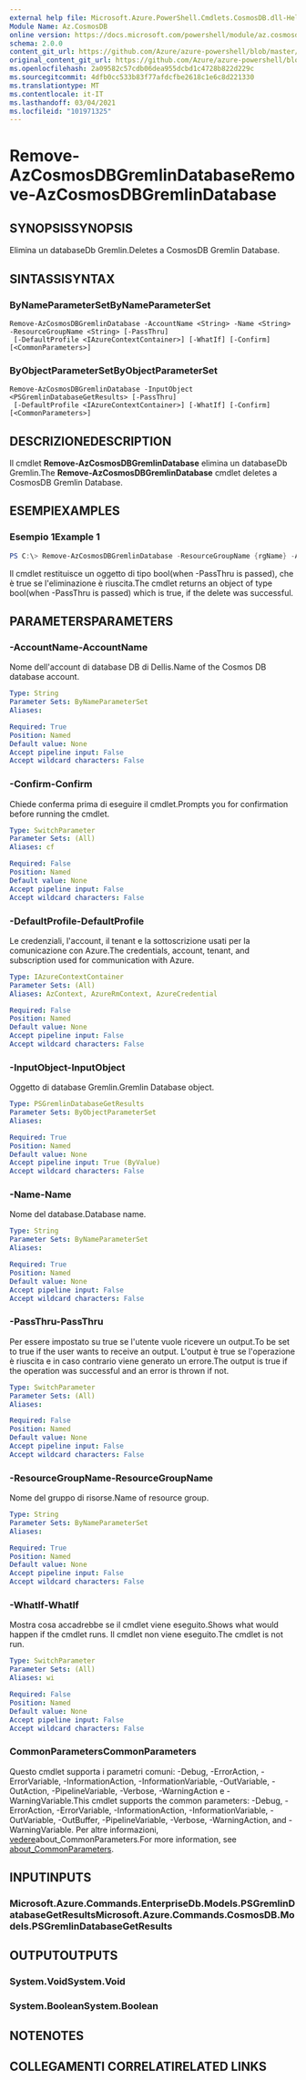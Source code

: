 ```yaml
---
external help file: Microsoft.Azure.PowerShell.Cmdlets.CosmosDB.dll-Help.xml
Module Name: Az.CosmosDB
online version: https://docs.microsoft.com/powershell/module/az.cosmosdb/remove-azcosmosdbgremlindatabase
schema: 2.0.0
content_git_url: https://github.com/Azure/azure-powershell/blob/master/src/CosmosDB/CosmosDB/help/Remove-AzCosmosDBGremlinDatabase.md
original_content_git_url: https://github.com/Azure/azure-powershell/blob/master/src/CosmosDB/CosmosDB/help/Remove-AzCosmosDBGremlinDatabase.md
ms.openlocfilehash: 2a09582c57cdb06dea955dcbd1c4728b822d229c
ms.sourcegitcommit: 4dfb0cc533b83f77afdcfbe2618c1e6c8d221330
ms.translationtype: MT
ms.contentlocale: it-IT
ms.lasthandoff: 03/04/2021
ms.locfileid: "101971325"
---
```

# <span data-ttu-id="394eb-101">Remove-AzCosmosDBGremlinDatabase</span><span class="sxs-lookup"><span data-stu-id="394eb-101">Remove-AzCosmosDBGremlinDatabase</span></span>

## <span data-ttu-id="394eb-102">SYNOPSIS</span><span class="sxs-lookup"><span data-stu-id="394eb-102">SYNOPSIS</span></span>
<span data-ttu-id="394eb-103">Elimina un databaseDb Gremlin.</span><span class="sxs-lookup"><span data-stu-id="394eb-103">Deletes a CosmosDB Gremlin Database.</span></span>

## <span data-ttu-id="394eb-104">SINTASSI</span><span class="sxs-lookup"><span data-stu-id="394eb-104">SYNTAX</span></span>

### <span data-ttu-id="394eb-105">ByNameParameterSet</span><span class="sxs-lookup"><span data-stu-id="394eb-105">ByNameParameterSet</span></span>
```
Remove-AzCosmosDBGremlinDatabase -AccountName <String> -Name <String> -ResourceGroupName <String> [-PassThru]
 [-DefaultProfile <IAzureContextContainer>] [-WhatIf] [-Confirm] [<CommonParameters>]
```

### <span data-ttu-id="394eb-106">ByObjectParameterSet</span><span class="sxs-lookup"><span data-stu-id="394eb-106">ByObjectParameterSet</span></span>
```
Remove-AzCosmosDBGremlinDatabase -InputObject <PSGremlinDatabaseGetResults> [-PassThru]
 [-DefaultProfile <IAzureContextContainer>] [-WhatIf] [-Confirm] [<CommonParameters>]
```

## <span data-ttu-id="394eb-107">DESCRIZIONE</span><span class="sxs-lookup"><span data-stu-id="394eb-107">DESCRIPTION</span></span>
<span data-ttu-id="394eb-108">Il cmdlet **Remove-AzCosmosDBGremlinDatabase** elimina un databaseDb Gremlin.</span><span class="sxs-lookup"><span data-stu-id="394eb-108">The **Remove-AzCosmosDBGremlinDatabase** cmdlet deletes a CosmosDB Gremlin Database.</span></span>

## <span data-ttu-id="394eb-109">ESEMPI</span><span class="sxs-lookup"><span data-stu-id="394eb-109">EXAMPLES</span></span>

### <span data-ttu-id="394eb-110">Esempio 1</span><span class="sxs-lookup"><span data-stu-id="394eb-110">Example 1</span></span>
```powershell
PS C:\> Remove-AzCosmosDBGremlinDatabase -ResourceGroupName {rgName} -AccountName {accountName} -Name {dbName}
```

<span data-ttu-id="394eb-111">Il cmdlet restituisce un oggetto di tipo bool(when -PassThru is passed), che è true se l'eliminazione è riuscita.</span><span class="sxs-lookup"><span data-stu-id="394eb-111">The cmdlet returns an object of type bool(when -PassThru is passed) which is true, if the delete was successful.</span></span>

## <span data-ttu-id="394eb-112">PARAMETERS</span><span class="sxs-lookup"><span data-stu-id="394eb-112">PARAMETERS</span></span>

### <span data-ttu-id="394eb-113">-AccountName</span><span class="sxs-lookup"><span data-stu-id="394eb-113">-AccountName</span></span>
<span data-ttu-id="394eb-114">Nome dell'account di database DB di Dellis.</span><span class="sxs-lookup"><span data-stu-id="394eb-114">Name of the Cosmos DB database account.</span></span>

```yaml
Type: String
Parameter Sets: ByNameParameterSet
Aliases:

Required: True
Position: Named
Default value: None
Accept pipeline input: False
Accept wildcard characters: False
```

### <span data-ttu-id="394eb-115">-Confirm</span><span class="sxs-lookup"><span data-stu-id="394eb-115">-Confirm</span></span>
<span data-ttu-id="394eb-116">Chiede conferma prima di eseguire il cmdlet.</span><span class="sxs-lookup"><span data-stu-id="394eb-116">Prompts you for confirmation before running the cmdlet.</span></span>

```yaml
Type: SwitchParameter
Parameter Sets: (All)
Aliases: cf

Required: False
Position: Named
Default value: None
Accept pipeline input: False
Accept wildcard characters: False
```

### <span data-ttu-id="394eb-117">-DefaultProfile</span><span class="sxs-lookup"><span data-stu-id="394eb-117">-DefaultProfile</span></span>
<span data-ttu-id="394eb-118">Le credenziali, l'account, il tenant e la sottoscrizione usati per la comunicazione con Azure.</span><span class="sxs-lookup"><span data-stu-id="394eb-118">The credentials, account, tenant, and subscription used for communication with Azure.</span></span>

```yaml
Type: IAzureContextContainer
Parameter Sets: (All)
Aliases: AzContext, AzureRmContext, AzureCredential

Required: False
Position: Named
Default value: None
Accept pipeline input: False
Accept wildcard characters: False
```

### <span data-ttu-id="394eb-119">-InputObject</span><span class="sxs-lookup"><span data-stu-id="394eb-119">-InputObject</span></span>
<span data-ttu-id="394eb-120">Oggetto di database Gremlin.</span><span class="sxs-lookup"><span data-stu-id="394eb-120">Gremlin Database object.</span></span>

```yaml
Type: PSGremlinDatabaseGetResults
Parameter Sets: ByObjectParameterSet
Aliases:

Required: True
Position: Named
Default value: None
Accept pipeline input: True (ByValue)
Accept wildcard characters: False
```

### <span data-ttu-id="394eb-121">-Name</span><span class="sxs-lookup"><span data-stu-id="394eb-121">-Name</span></span>
<span data-ttu-id="394eb-122">Nome del database.</span><span class="sxs-lookup"><span data-stu-id="394eb-122">Database name.</span></span>

```yaml
Type: String
Parameter Sets: ByNameParameterSet
Aliases:

Required: True
Position: Named
Default value: None
Accept pipeline input: False
Accept wildcard characters: False
```

### <span data-ttu-id="394eb-123">-PassThru</span><span class="sxs-lookup"><span data-stu-id="394eb-123">-PassThru</span></span>
<span data-ttu-id="394eb-124">Per essere impostato su true se l'utente vuole ricevere un output.</span><span class="sxs-lookup"><span data-stu-id="394eb-124">To be set to true if the user wants to receive an output.</span></span>
<span data-ttu-id="394eb-125">L'output è true se l'operazione è riuscita e in caso contrario viene generato un errore.</span><span class="sxs-lookup"><span data-stu-id="394eb-125">The output is true if the operation was successful and an error is thrown if not.</span></span>

```yaml
Type: SwitchParameter
Parameter Sets: (All)
Aliases:

Required: False
Position: Named
Default value: None
Accept pipeline input: False
Accept wildcard characters: False
```

### <span data-ttu-id="394eb-126">-ResourceGroupName</span><span class="sxs-lookup"><span data-stu-id="394eb-126">-ResourceGroupName</span></span>
<span data-ttu-id="394eb-127">Nome del gruppo di risorse.</span><span class="sxs-lookup"><span data-stu-id="394eb-127">Name of resource group.</span></span>

```yaml
Type: String
Parameter Sets: ByNameParameterSet
Aliases:

Required: True
Position: Named
Default value: None
Accept pipeline input: False
Accept wildcard characters: False
```

### <span data-ttu-id="394eb-128">-WhatIf</span><span class="sxs-lookup"><span data-stu-id="394eb-128">-WhatIf</span></span>
<span data-ttu-id="394eb-129">Mostra cosa accadrebbe se il cmdlet viene eseguito.</span><span class="sxs-lookup"><span data-stu-id="394eb-129">Shows what would happen if the cmdlet runs.</span></span>
<span data-ttu-id="394eb-130">Il cmdlet non viene eseguito.</span><span class="sxs-lookup"><span data-stu-id="394eb-130">The cmdlet is not run.</span></span>

```yaml
Type: SwitchParameter
Parameter Sets: (All)
Aliases: wi

Required: False
Position: Named
Default value: None
Accept pipeline input: False
Accept wildcard characters: False
```

### <span data-ttu-id="394eb-131">CommonParameters</span><span class="sxs-lookup"><span data-stu-id="394eb-131">CommonParameters</span></span>
<span data-ttu-id="394eb-132">Questo cmdlet supporta i parametri comuni: -Debug, -ErrorAction, -ErrorVariable, -InformationAction, -InformationVariable, -OutVariable, -OutAction, -PipelineVariable, -Verbose, -WarningAction e -WarningVariable.</span><span class="sxs-lookup"><span data-stu-id="394eb-132">This cmdlet supports the common parameters: -Debug, -ErrorAction, -ErrorVariable, -InformationAction, -InformationVariable, -OutVariable, -OutBuffer, -PipelineVariable, -Verbose, -WarningAction, and -WarningVariable.</span></span> <span data-ttu-id="394eb-133">Per altre informazioni, [vedere](http://go.microsoft.com/fwlink/?LinkID=113216)about_CommonParameters.</span><span class="sxs-lookup"><span data-stu-id="394eb-133">For more information, see [about_CommonParameters](http://go.microsoft.com/fwlink/?LinkID=113216).</span></span>

## <span data-ttu-id="394eb-134">INPUT</span><span class="sxs-lookup"><span data-stu-id="394eb-134">INPUTS</span></span>

### <span data-ttu-id="394eb-135">Microsoft.Azure.Commands.EnterpriseDb.Models.PSGremlinDatabaseGetResults</span><span class="sxs-lookup"><span data-stu-id="394eb-135">Microsoft.Azure.Commands.CosmosDB.Models.PSGremlinDatabaseGetResults</span></span>

## <span data-ttu-id="394eb-136">OUTPUT</span><span class="sxs-lookup"><span data-stu-id="394eb-136">OUTPUTS</span></span>

### <span data-ttu-id="394eb-137">System.Void</span><span class="sxs-lookup"><span data-stu-id="394eb-137">System.Void</span></span>

### <span data-ttu-id="394eb-138">System.Boolean</span><span class="sxs-lookup"><span data-stu-id="394eb-138">System.Boolean</span></span>

## <span data-ttu-id="394eb-139">NOTE</span><span class="sxs-lookup"><span data-stu-id="394eb-139">NOTES</span></span>

## <span data-ttu-id="394eb-140">COLLEGAMENTI CORRELATI</span><span class="sxs-lookup"><span data-stu-id="394eb-140">RELATED LINKS</span></span>
